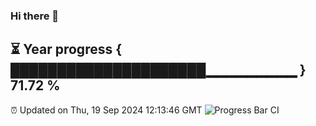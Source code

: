 ### Hi there 👋
⏳ Year progress { █████████████████████▁▁▁▁▁▁▁▁▁ } 71.72 %
---
⏰ Updated on Thu, 19 Sep 2024 12:13:46 GMT
![Progress Bar CI](https://github.com/Moyi321/Moyi321/workflows/Progress%20Bar%20CI/badge.svg)
